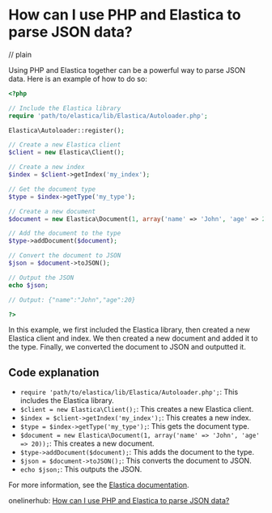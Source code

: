 # How can I use PHP and Elastica to parse JSON data?
// plain

Using PHP and Elastica together can be a powerful way to parse JSON data. Here is an example of how to do so:

```php
<?php

// Include the Elastica library
require 'path/to/elastica/lib/Elastica/Autoloader.php';

Elastica\Autoloader::register();

// Create a new Elastica client
$client = new Elastica\Client();

// Create a new index
$index = $client->getIndex('my_index');

// Get the document type
$type = $index->getType('my_type');

// Create a new document
$document = new Elastica\Document(1, array('name' => 'John', 'age' => 20));

// Add the document to the type
$type->addDocument($document);

// Convert the document to JSON
$json = $document->toJSON();

// Output the JSON
echo $json;

// Output: {"name":"John","age":20}

?>
```

In this example, we first included the Elastica library, then created a new Elastica client and index. We then created a new document and added it to the type. Finally, we converted the document to JSON and outputted it.

## Code explanation


- `require 'path/to/elastica/lib/Elastica/Autoloader.php';`: This includes the Elastica library.
- `$client = new Elastica\Client();`: This creates a new Elastica client.
- `$index = $client->getIndex('my_index');`: This creates a new index.
- `$type = $index->getType('my_type');`: This gets the document type.
- `$document = new Elastica\Document(1, array('name' => 'John', 'age' => 20));`: This creates a new document.
- `$type->addDocument($document);`: This adds the document to the type.
- `$json = $document->toJSON();`: This converts the document to JSON.
- `echo $json;`: This outputs the JSON.

For more information, see the [Elastica documentation](https://www.elastic.co/guide/en/elasticsearch/client/php-api/current/index.html).

onelinerhub: [How can I use PHP and Elastica to parse JSON data?](https://onelinerhub.com/php-elastica/how-can-i-use-php-and-elastica-to-parse-json-data)